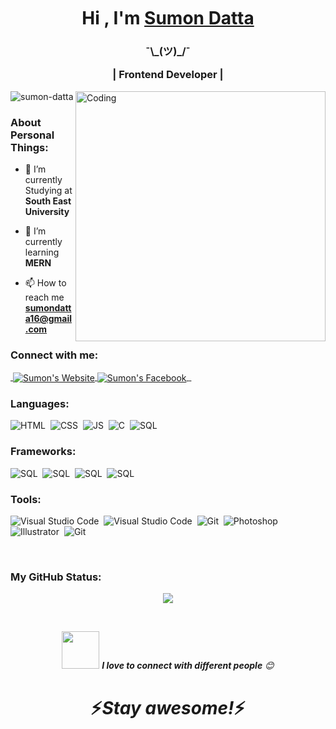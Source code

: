 
<div align="center">
   <img src="https://media.giphy.com/media/hvRJCLFzcasrR4ia7z/giphy.gif" height= "3px" width="5px">
   <h1>Hi , I'm <a href="https://github.com/Sumon-Datta">Sumon Datta</a>  </h1>
  </div>
  
  <p align='center'>

 </p>

<h3 align="center">¯\_(ツ)_/¯

 | Frontend Developer | 
</h3>

<img align="right" alt="Coding" width="400" src="https://cdn.dribbble.com/users/1292677/screenshots/6139167/media/fcf7fd0c619bb87706533079240915f3.gif">
<p align="left"> <img src="https://komarev.com/ghpvc/?username=sumon-datta&label=Profile%20views&color=0e75b6&style=flat" alt="sumon-datta" /> </p>


### About Personal Things:
- 🔭 I’m currently Studying at **South East University**

- 🌱 I’m currently learning **MERN**

- 📫 How to reach me **sumondatta16@gmail.com**

<!-- - ⚡ Fun fact **i am so passionate about web development** -->

<h3 align="left">Connect with me:</h3>
<p align="left">
<a href="https://www.linkedin.com/in/sumon-datta-285779238/">
  <img align="center" alt="" src="https://img.shields.io/badge/-LinkedIn-0e76a8?style=flat-square&logo=Linkedin&logoColor=white" />
</a>
<a href="">
  <img align="center" alt="Sumon's Website" src="https://img.shields.io/badge/Website-3b5998?style=flat-square&logo=google-chrome&logoColor=white" />
</a>
<a href="https://web.facebook.com/profile.php?id=100009273831107">
  <img align="center" alt="Sumon's Facebook" src="https://img.shields.io/badge/Facebook-0D88F0?style=flat-square&logo=facebook&logoColor=white" />
</a>
   
 <a href = "https://www.instagram.com/thenameissumon/">
    <img align="center" alt="" src="https://img.shields.io/badge/instagram-FF007F?style=flat-square&logo=instagram&logoColor=white" />
</a>
   
   <a href = "https://www.youtube.com/channel/UCBXshgP2vSWiryOS9UOR_-w">
    <img align="center" alt="" src="https://img.shields.io/badge/youtube-FA0626?style=flat-square&logo=youtube&logoColor=white" />
</a>

</p>

<h3 align="left">Languages: </h3> 

![HTML](https://img.shields.io/badge/-HTML-05122A?style=flat&logo=HTML5)&nbsp;
![CSS](https://img.shields.io/badge/-CSS-05122A?style=flat&logo=CSS3&logoColor=1572B6)&nbsp;
![JS](https://img.shields.io/badge/-JavaScript-05122A?style=flat&logo=JavaScript&logoColor)&nbsp;
![C](https://img.shields.io/badge/-C-05122A?style=flat&logo=C&logoColor=A2B5BE)&nbsp;
![SQL](https://img.shields.io/badge/-SQL-05122A?style=flat&logo=MySQL&logoColor)&nbsp;
<!-- ![MongoDb](https://img.shields.io/badge/-MongoDB-05122A?style=flat&logo=MongoDB&logoColor)&nbsp; -->


<h3 align="left">Frameworks:</h3>

![SQL](https://img.shields.io/badge/-Tailwind-05122A?style=flat&logo=tailwindcss&logoColor)&nbsp;
![SQL](https://img.shields.io/badge/-Bootstrap-05122A?style=flat&logo=Bootstrap&logoColor)&nbsp;
![SQL](https://img.shields.io/badge/-jQuery-05122A?style=flat&logo=jQuery&logoColor)&nbsp;
![SQL](https://img.shields.io/badge/-React.js-05122A?style=flat&logo=React&logoColor)&nbsp;
<!-- ![SQL](https://img.shields.io/badge/-Node.js-05122A?style=flat&logo=Node.js&logoColor)&nbsp;
![SQL](https://img.shields.io/badge/-Express-05122A?style=flat&logo=express&logoColor)&nbsp; -->


<h3 align="left">Tools:</h3>

![Visual Studio Code](https://img.shields.io/badge/-Visual%20Studio%20Code-05122A?style=flat&logo=visual-studio-code&logoColor=007ACC)&nbsp;
![Visual Studio Code](https://img.shields.io/badge/-Sublime%20Text-05122A?style=flat&logo=Sublime-Text&logoColor)&nbsp;
![Git](https://img.shields.io/badge/-Git-05122A?style=flat&logo=git)&nbsp;
![Photoshop](https://img.shields.io/badge/-Photoshop-05122A?style=flat&logo=adobe-photoshop)&nbsp;
![Illustrator](https://img.shields.io/badge/-Illustrator-05122A?style=flat&logo=adobe-illustrator)&nbsp;
![Git](https://img.shields.io/badge/-Figma-05122A?style=flat&logo=Figma)&nbsp;


<br />

### My GitHub Status:

<p align="center" >
<a href="https://github.com/Sumon-Datta/github-readme-stats"> 
    <img  src="https://github-readme-stats.vercel.app/api?username=Sumon-Datta&&show_icons=true&theme=radical"/>
  </a>
</p>
<br>
<p align="center" >
<img src="https://media.giphy.com/media/LnQjpWaON8nhr21vNW/giphy.gif" width="60"> <em><b>I love to connect with different people</b> 😊</em>
</p>
<h1 align='center'>⚡️<i>Stay awesome!</i>⚡️</h1>

